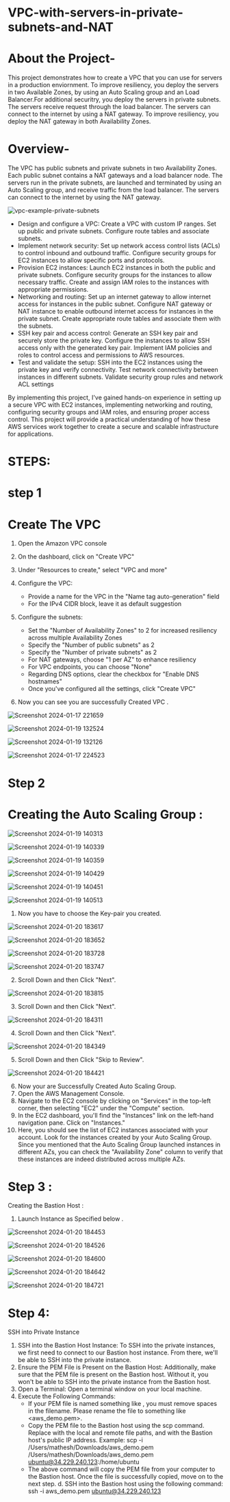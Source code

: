 # VPC-with-servers-in-private-subnets-and-NAT

# About the Project-

This project demonstrates how to create a VPC that you can use for servers in a production enviornment.
To improve resiliency, you deploy the servers in two Available Zones, by using an Auto Scaling group and an Load Balancer.For additional securitry, you deploy the servers in private subnets. The servers receive 
request through the load balancer. The servers can connect to the internet by using a NAT gateway. To improve resiliency, you deploy the NAT gateway in both Availability Zones.

# Overview-
The VPC has public subnets and private subnets in two Availability Zones.
Each public subnet contains a NAT gateways and a load balancer node.
The servers run in the private subnets, are launched and terminated by using an Auto Scaling group, and receive traffic from the load balancer.
The servers can connect to the internet by using the NAT gateway.

![vpc-example-private-subnets](https://github.com/shamshad74/VPC-with-servers-in-private-subnets-and-NAT/assets/117065471/198acfe8-25b3-4079-9188-aa60a6b9439a)

- Design and configure a VPC: Create a VPC with custom IP ranges. Set up public and private subnets. Configure route tables and associate subnets.
- Implement network security: Set up network access control lists (ACLs) to control inbound and outbound traffic. Configure security groups for EC2 instances to allow specific ports and protocols.
- Provision EC2 instances: Launch EC2 instances in both the public and private subnets. Configure security groups for the instances to allow necessary traffic. Create and assign IAM roles to the instances with appropriate permissions.
- Networking and routing: Set up an internet gateway to allow internet access for instances in the public subnet. Configure NAT gateway or NAT instance to enable outbound internet access for instances in the private subnet. Create appropriate route tables and associate them with the subnets.
- SSH key pair and access control: Generate an SSH key pair and securely store the private key. Configure the instances to allow SSH access only with the generated key pair. Implement IAM policies and roles to control access and permissions to AWS resources.
- Test and validate the setup: SSH into the EC2 instances using the private key and verify connectivity. Test network connectivity between instances in different subnets. Validate security group rules and network ACL settings

By implementing this project, I've gained hands-on experience in setting up a secure VPC with EC2 instances, implementing networking and routing, configuring security groups and IAM roles, and ensuring proper access control. This project will provide a practical understanding of how these AWS services work together to create a secure and scalable infrastructure for applications.


# STEPS:

# step 1
# Create The VPC
1. Open the Amazon VPC console
2. On the dashboard, click on "Create VPC"
3. Under "Resources to create," select "VPC and more"
4. Configure the VPC:
    - Provide a name for the VPC in the "Name tag auto-generation" field
    - For the IPv4 CIDR block, leave it as default suggestion
5. Configure the subnets:
    - Set the "Number of Availability Zones" to 2 for increased resiliency across multiple Availability Zones
    - Specify the "Number of public subnets" as 2
    - Specify the "Number of private subnets" as 2
    - For NAT gateways, choose "1 per AZ" to enhance resiliency
    - For VPC endpoints, you can choose "None"
    - Regarding DNS options, clear the checkbox for "Enable DNS hostnames"
    - Once you've configured all the settings, click "Create VPC"

6. Now you can see you are successfully Created VPC .

![Screenshot 2024-01-17 221659](https://github.com/shamshad74/VPC-with-servers-in-private-subnets-and-NAT/assets/117065471/c1bc026e-0a15-4084-880c-afd5ee4ce16c)


![Screenshot 2024-01-19 132524](https://github.com/shamshad74/VPC-with-servers-in-private-subnets-and-NAT/assets/117065471/5a44f250-10e0-4b38-977d-0ca593cb85b7)


![Screenshot 2024-01-19 132126](https://github.com/shamshad74/VPC-with-servers-in-private-subnets-and-NAT/assets/117065471/f90e0bee-b590-4f83-8ba5-55d3d3f0bdda)


![Screenshot 2024-01-17 224523](https://github.com/shamshad74/VPC-with-servers-in-private-subnets-and-NAT/assets/117065471/7dfd73d7-316e-4709-8529-ac0643803bc5)


# Step 2
# Creating the Auto Scaling Group :


![Screenshot 2024-01-19 140313](https://github.com/shamshad74/VPC-with-servers-in-private-subnets-and-NAT/assets/117065471/3c9b27f4-d2c2-49f7-ac5f-e305b347f19e)


![Screenshot 2024-01-19 140339](https://github.com/shamshad74/VPC-with-servers-in-private-subnets-and-NAT/assets/117065471/aaf74615-2311-4a63-8d92-44201d7c0017)


![Screenshot 2024-01-19 140359](https://github.com/shamshad74/VPC-with-servers-in-private-subnets-and-NAT/assets/117065471/ab4ddfb1-001e-4fc1-91a6-c2360270c828)


![Screenshot 2024-01-19 140429](https://github.com/shamshad74/VPC-with-servers-in-private-subnets-and-NAT/assets/117065471/3396d6f0-fd46-4396-8d95-d8850e2e932a)


![Screenshot 2024-01-19 140451](https://github.com/shamshad74/VPC-with-servers-in-private-subnets-and-NAT/assets/117065471/e153c348-ceeb-4350-9690-9360428bcbf1)


![Screenshot 2024-01-19 140513](https://github.com/shamshad74/VPC-with-servers-in-private-subnets-and-NAT/assets/117065471/e99759c8-d4ea-4454-b83e-8ab53d919ce9)

1. Now you have to choose the Key-pair you created.

![Screenshot 2024-01-20 183617](https://github.com/shamshad74/VPC-with-servers-in-private-subnets-and-NAT/assets/117065471/66112ff9-f1de-4c26-82da-31a5610eaeb8)


![Screenshot 2024-01-20 183652](https://github.com/shamshad74/VPC-with-servers-in-private-subnets-and-NAT/assets/117065471/97ff6f2d-3781-42be-9d50-603f41a683cd)


![Screenshot 2024-01-20 183728](https://github.com/shamshad74/VPC-with-servers-in-private-subnets-and-NAT/assets/117065471/7c5f95de-0cc1-40cb-89cc-97faf730e7a6)


![Screenshot 2024-01-20 183747](https://github.com/shamshad74/VPC-with-servers-in-private-subnets-and-NAT/assets/117065471/63bfb395-cccd-4e4d-8213-6dbb38919207)

2. Scroll Down and then Click "Next".

![Screenshot 2024-01-20 183815](https://github.com/shamshad74/VPC-with-servers-in-private-subnets-and-NAT/assets/117065471/9c51dd37-cc2d-4fe7-98b2-976620d9a347)

3. Scroll Down and then Click "Next".

![Screenshot 2024-01-20 184311](https://github.com/shamshad74/VPC-with-servers-in-private-subnets-and-NAT/assets/117065471/c5d61650-2873-404b-aea1-a83be0d05428)

4. Scroll Down and then Click "Next".

![Screenshot 2024-01-20 184349](https://github.com/shamshad74/VPC-with-servers-in-private-subnets-and-NAT/assets/117065471/2509fffb-9733-44e9-8042-2de979efa0b5)

5. Scroll Down and then Click "Skip to Review".

![Screenshot 2024-01-20 184421](https://github.com/shamshad74/VPC-with-servers-in-private-subnets-and-NAT/assets/117065471/db85c4cd-4497-4535-96fb-638fe3607541)

6. Now your are Successfully Created Auto Scaling Group.
7. Open the AWS Management Console.
8. Navigate to the EC2 console by clicking on "Services" in the top-left corner, then selecting "EC2" under the "Compute" section.
9. In the EC2 dashboard, you'll find the "Instances" link on the left-hand navigation pane. Click on "Instances."
10. Here, you should see the list of EC2 instances associated with your account. Look for the instances created by your Auto Scaling Group.
Since you mentioned that the Auto Scaling Group launched instances in different AZs, you can check the "Availability Zone" column to verify that these instances are indeed distributed across multiple AZs.

# Step 3 :
Creating the Bastion Host :
1. Launch Instance as Specified below .

![Screenshot 2024-01-20 184453](https://github.com/shamshad74/VPC-with-servers-in-private-subnets-and-NAT/assets/117065471/0a5a9c55-7954-4e2d-8904-501d13cd7b25)


![Screenshot 2024-01-20 184526](https://github.com/shamshad74/VPC-with-servers-in-private-subnets-and-NAT/assets/117065471/d5a8e8c8-d01b-4785-9304-e3303fd1633c)


![Screenshot 2024-01-20 184600](https://github.com/shamshad74/VPC-with-servers-in-private-subnets-and-NAT/assets/117065471/f1c80493-f68b-4f39-8e67-d190e119f067)


![Screenshot 2024-01-20 184642](https://github.com/shamshad74/VPC-with-servers-in-private-subnets-and-NAT/assets/117065471/7d4486e0-47a8-46a4-87e0-a27b8a3c5e50)


![Screenshot 2024-01-20 184721](https://github.com/shamshad74/VPC-with-servers-in-private-subnets-and-NAT/assets/117065471/b955daf5-eeaa-4f64-a9c5-a25f3ec56942)

# Step 4:
SSH into Private Instance
1. SSH into the Bastion Host Instance: To SSH into the private instances, we first need to connect to our Bastion host instance. From there, we'll be able to SSH into the private instance.
2. Ensure the PEM File is Present on the Bastion Host: Additionally, make sure that the PEM file is present on the Bastion host. Without it, you won't be able to SSH into the private instance from the Bastion host.
3. Open a Terminal: Open a terminal window on your local machine.
4. Execute the Following Commands:
   - If your PEM file is named something like <aws demo.pem>, you must remove spaces in the filename. Please rename the file to something like <aws_demo.pem>.
   -  Copy the PEM file to the Bastion host using the scp command. Replace <pem file location> with the local and remote file paths, and <bastion host public IP> with the Bastion host's public IP address.
      Example:
      scp -i /Users/mathesh/Downloads/aws_demo.pem /Users/mathesh/Downloads/aws_demo.pem ubuntu@34.229.240.123:/home/ubuntu
   - The above command will copy the PEM file from your computer to the Bastion host. Once the file is successfully copied, move on to the next step. d. SSH into the Bastion host using the following command:
      ssh -i aws_demo.pem ubuntu@34.229.240.123











